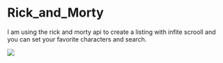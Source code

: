 # Rick_and_Morty

I am using the rick and morty api to create a listing with infite scrooll and you can set your favorite characters and search.

<img src="[/home/pictures/screenshots/](https://user-images.githubusercontent.com/75041514/192327665-3b3c6fec-4d7b-4a2c-bf8e-38298b1b05e9.png)"/>
